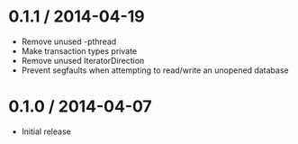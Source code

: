 
0.1.1 / 2014-04-19
==================

 * Remove unused -pthread
 * Make transaction types private
 * Remove unused IteratorDirection
 * Prevent segfaults when attempting to read/write an unopened database

0.1.0 / 2014-04-07
==================

 * Initial release

